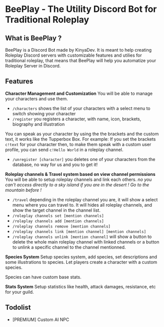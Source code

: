 # BeePlay - The Utility Discord Bot for Traditional Roleplay

## What is BeePlay ?

BeePlay is a Discord Bot made by KinyaDev. It is meant to help creating Roleplay Discord servers with customizable features and utilies for traditional roleplay, that means that BeePlay will help you automatize your Roleplay Server in Discord.

## Features

**Character Management and Customization**
You will be able to manage your characters and use them.

- `/characters` shows the list of your characters with a select menu to switch showing your character
- `/register` you registers a character, with name, icon, brackets, biography and illustration

You can speak as your character by using the the brackets and the custom text, it works like the Tupperbox Box. For example: If you set the brackets `c!text` for your character then, to make them speak with a custom user profile, you can send `c!Hello World` in a roleplay channel.

- `/unregister [character]` you deletes one of your characters from the database, no way for us and you to get it!

**Roleplay channels & Travel system based on view channel permissions**
You will be able to setup roleplay channels and link each others. _no you can't access directly to a sky island if you are in the desert ! Go to the mountain before !_

- `/travel` depending in the roleplay channel you are, it will show a select menu where you can travel to. It will hides all roleplay channels, and show the target channel in the channel list.
- `/roleplay channels set [mention channels]`
- `/roleplay channels add [mention channels]`
- `/roleplay channels remove [mention channels]`
- `/roleplay channels link [mention channel] [mention channels]`
- `/roleplay channels unlink [mention channel]` will show a button to delete the whole main roleplay channel with linked channels or a button to unlink a specific channel to the channel mentionned.

**Species System**
Setup species system, add species, set descriptions and some illustrations to species. Let players create a character with a custom species.

Species can have custom base stats.

**Stats System**
Setup statistics like health, attack damages, resistance, etc for your guild.

## Todolist

- [PREMIUM] Custom AI NPC
